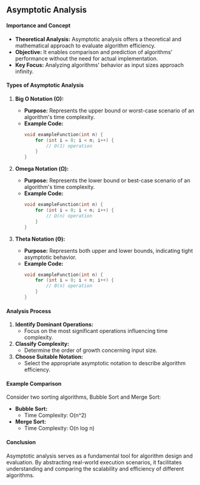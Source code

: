 ## Asymptotic Analysis

#### Importance and Concept
- **Theoretical Analysis:** Asymptotic analysis offers a theoretical and mathematical approach to evaluate algorithm efficiency.
- **Objective:** It enables comparison and prediction of algorithms' performance without the need for actual implementation.
- **Key Focus:** Analyzing algorithms' behavior as input sizes approach infinity.

#### Types of Asymptotic Analysis
1. **Big O Notation (O):**
   - **Purpose:** Represents the upper bound or worst-case scenario of an algorithm's time complexity.
   - **Example Code:**
     ```cpp
     void exampleFunction(int n) {
         for (int i = 0; i < n; i++) {
             // O(1) operation
         }
     }
     ```

2. **Omega Notation (Ω):**
   - **Purpose:** Represents the lower bound or best-case scenario of an algorithm's time complexity.
   - **Example Code:**
     ```cpp
     void exampleFunction(int n) {
         for (int i = 0; i < n; i++) {
             // Ω(n) operation
         }
     }
     ```

3. **Theta Notation (Θ):**
   - **Purpose:** Represents both upper and lower bounds, indicating tight asymptotic behavior.
   - **Example Code:**
     ```cpp
     void exampleFunction(int n) {
         for (int i = 0; i < n; i++) {
             // Θ(n) operation
         }
     }
     ```

#### Analysis Process
1. **Identify Dominant Operations:**
   - Focus on the most significant operations influencing time complexity.
2. **Classify Complexity:**
   - Determine the order of growth concerning input size.
3. **Choose Suitable Notation:**
   - Select the appropriate asymptotic notation to describe algorithm efficiency.

#### Example Comparison
Consider two sorting algorithms, Bubble Sort and Merge Sort:
- **Bubble Sort:**
  - Time Complexity: O(n^2)
- **Merge Sort:**
  - Time Complexity: O(n log n)

#### Conclusion
Asymptotic analysis serves as a fundamental tool for algorithm design and evaluation. By abstracting real-world execution scenarios, it facilitates understanding and comparing the scalability and efficiency of different algorithms.